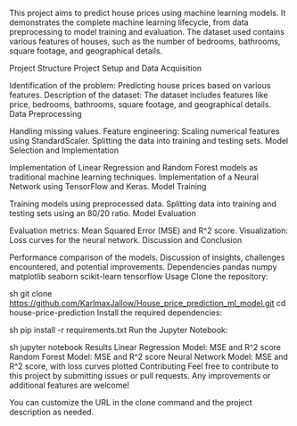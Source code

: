 This project aims to predict house prices using machine learning models. It demonstrates the complete machine learning lifecycle, from data preprocessing to model training and evaluation. The dataset used contains various features of houses, such as the number of bedrooms, bathrooms, square footage, and geographical details.

Project Structure
Project Setup and Data Acquisition

Identification of the problem: Predicting house prices based on various features.
Description of the dataset: The dataset includes features like price, bedrooms, bathrooms, square footage, and geographical details.
Data Preprocessing

Handling missing values.
Feature engineering: Scaling numerical features using StandardScaler.
Splitting the data into training and testing sets.
Model Selection and Implementation

Implementation of Linear Regression and Random Forest models as traditional machine learning techniques.
Implementation of a Neural Network using TensorFlow and Keras.
Model Training

Training models using preprocessed data.
Splitting data into training and testing sets using an 80/20 ratio.
Model Evaluation

Evaluation metrics: Mean Squared Error (MSE) and R^2 score.
Visualization: Loss curves for the neural network.
Discussion and Conclusion

Performance comparison of the models.
Discussion of insights, challenges encountered, and potential improvements.
Dependencies
pandas
numpy
matplotlib
seaborn
scikit-learn
tensorflow
Usage
Clone the repository:

sh
git clone https://github.com/KarlmaxJallow/House_price_prediction_ml_model.git
cd house-price-prediction
Install the required dependencies:

sh
pip install -r requirements.txt
Run the Jupyter Notebook:

sh
jupyter notebook
Results
Linear Regression Model: MSE and R^2 score
Random Forest Model: MSE and R^2 score
Neural Network Model: MSE and R^2 score, with loss curves plotted
Contributing
Feel free to contribute to this project by submitting issues or pull requests. Any improvements or additional features are welcome!

You can customize the URL in the clone command and the project description as needed.

